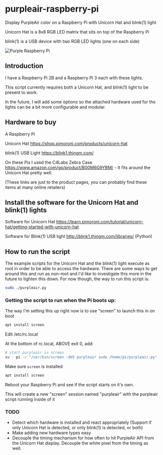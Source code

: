 # purpleair-raspberry-pi
Display PurpleAir color on a Raspberry Pi with Unicorn Hat and blink(1) light

Unicorn Hat is a 8x8 RGB LED matrix that sits on top of the Raspberry Pi

blink(1) is a USB device with two RGB LED lights (one on each side)

![Purple Raspberry Pi](https://chriscarey.com/blog/wp-content/uploads/2020/09/purple-pi.png)

## Introduction
I have a Raspberry Pi 2B and a Raspberry Pi 3 each with these lights.

This script currently requires both a Unicorn Hat, and blink(1) light to be present to work.

In the future, I will add some options so the attached hardware used for the lights can be a bit more configurable and modular.

## Hardware to buy

A Raspberry Pi

Unicorn Hat https://shop.pimoroni.com/products/unicorn-hat

blink(1) USB Light https://blink1.thingm.com/

On these Pis I used the C4Labs Zebra Case https://www.amazon.com/gp/product/B00M6G9YBM/ - It fits around the Unicorn Hat pretty well.

(These links are just to the product pages, you can probably find these items at many online retailers)

## Install the software for the Unicorn Hat and blink(1) lights

Software for Unicorn Hat
https://learn.pimoroni.com/tutorial/unicorn-hat/getting-started-with-unicorn-hat

Software for Blink(1) USB light
http://blink1.thingm.com/libraries/ (Python)

## How to run the script

The example scripts for the Unicorn Hat and the blink(1) light execute as root in order to be able to access the hardware.
There are some ways to get around this and run as non-root and I'd like to investigate this more in the future to tighten this down.
For now though, the way to run this script is:

```bash
sudo ./purpleair.py
```

### Getting the script to run when the Pi boots up:

The way I'm setting this up right now is to use "screen" to launch this in on boot

```bash
apt install screen
```

Edit /etc/rc.local

At the bottom of rc.local, ABOVE exit 0, add:

```bash
# start purpleair in screen
su - pi -c "/usr/bin/screen -dmS purpleair sudo /home/pi/purpleair.py"
```

Make sure `screen` is installed

```bash
apt install screen
```

Reboot your Raspberry Pi and see if the script starts on it's own.

This will create a new "screen" session named "purpleair" with the purpleair script running inside of it

### TODO

* Detect which hardware is installed and react appropriately (Support if only Unicorn Hat is detected, or only blink(1) is detected, or both)
* Make adding new hardware types easy
* Decouple the timing mechanism for how often to hit PurpleAir API from the Unicorn Hat display. Decouple the white pixel from the timing as well.


